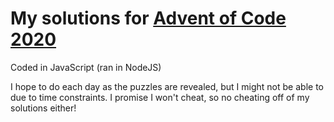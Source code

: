 # My solutions for [Advent of Code 2020](https://adventofcode.com/2020)

Coded in JavaScript (ran in NodeJS)

I hope to do each day as the puzzles are revealed, but I might not be able to due to time constraints. I promise I won't cheat, so no cheating off of my solutions either!
